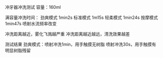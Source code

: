 冲牙器冲洗测试
容量：160ml

满容量冲洗时间：
劲爽模式 1min2s
标准模式 1m15s
轻柔模式 1min24s
按摩模式 1min47s
喷射水流频率改变

冲洗距离越近，雾化飞溅越严重
冲洗距离越近越远，清洗效果越差


测试结果
劲爽模式：喷射冲洗1min，用手触摸无树脂
喷射冲洗30s，用手触摸有明显树脂残留